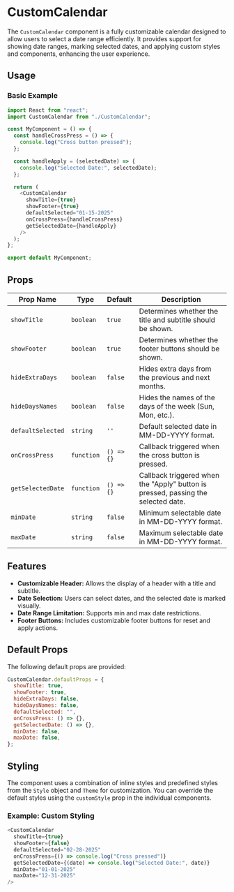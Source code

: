 # CustomCalendar

The `CustomCalendar` component is a fully customizable calendar designed to allow users to select a date range efficiently. It provides support for showing date ranges, marking selected dates, and applying custom styles and components, enhancing the user experience.

## Usage

### Basic Example

```javascript
import React from "react";
import CustomCalendar from "./CustomCalendar";

const MyComponent = () => {
  const handleCrossPress = () => {
    console.log("Cross button pressed");
  };

  const handleApply = (selectedDate) => {
    console.log("Selected Date:", selectedDate);
  };

  return (
    <CustomCalendar
      showTitle={true}
      showFooter={true}
      defaultSelected="01-15-2025"
      onCrossPress={handleCrossPress}
      getSelectedDate={handleApply}
    />
  );
};

export default MyComponent;
```

## Props

| Prop Name         | Type       | Default    | Description                                                                       |
| ----------------- | ---------- | ---------- | --------------------------------------------------------------------------------- |
| `showTitle`       | `boolean`  | `true`     | Determines whether the title and subtitle should be shown.                        |
| `showFooter`      | `boolean`  | `true`     | Determines whether the footer buttons should be shown.                            |
| `hideExtraDays`   | `boolean`  | `false`    | Hides extra days from the previous and next months.                               |
| `hideDaysNames`   | `boolean`  | `false`    | Hides the names of the days of the week (Sun, Mon, etc.).                         |
| `defaultSelected` | `string`   | `''`       | Default selected date in MM-DD-YYYY format.                                       |
| `onCrossPress`    | `function` | `() => {}` | Callback triggered when the cross button is pressed.                              |
| `getSelectedDate` | `function` | `() => {}` | Callback triggered when the "Apply" button is pressed, passing the selected date. |
| `minDate`         | `string`   | `false`    | Minimum selectable date in MM-DD-YYYY format.                                     |
| `maxDate`         | `string`   | `false`    | Maximum selectable date in MM-DD-YYYY format.                                     |

## Features

- **Customizable Header:** Allows the display of a header with a title and subtitle.
- **Date Selection:** Users can select dates, and the selected date is marked visually.
- **Date Range Limitation:** Supports min and max date restrictions.
- **Footer Buttons:** Includes customizable footer buttons for reset and apply actions.

## Default Props

The following default props are provided:

```javascript
CustomCalendar.defaultProps = {
  showTitle: true,
  showFooter: true,
  hideExtraDays: false,
  hideDaysNames: false,
  defaultSelected: "",
  onCrossPress: () => {},
  getSelectedDate: () => {},
  minDate: false,
  maxDate: false,
};
```

## Styling

The component uses a combination of inline styles and predefined styles from the `Style` object and `Theme` for customization. You can override the default styles using the `customStyle` prop in the individual components.

### Example: Custom Styling

```javascript
<CustomCalendar
  showTitle={true}
  showFooter={false}
  defaultSelected="02-28-2025"
  onCrossPress={() => console.log("Cross pressed")}
  getSelectedDate={(date) => console.log("Selected Date:", date)}
  minDate="01-01-2025"
  maxDate="12-31-2025"
/>
```
